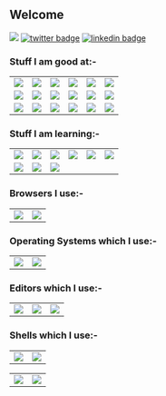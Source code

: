 ## Welcome

![](https://komarev.com/ghpvc/?username=231tr0n)
[![twitter badge](https://img.shields.io/badge/twitter-231tr0n-0077b5?style=social&logo=twitter)](https://twitter.com/231tr0n)
[![linkedin badge](https://img.shields.io/badge/linkedin-231tr0n-0077b5?style=social&logo=linkedin)](https://www.linkedin.com/in/231tr0n)

### Stuff I am good at:-
<table>
  <tr>
    <td align = 'center' valign = 'middle'>
      <img src="https://img.shields.io/badge/Python-3776AB?style=for-the-badge&logo=python&logoColor=white" />
    </td>
    <td align = 'center' valign = 'middle'>
      <img src="https://img.shields.io/badge/HTML5-E34F26?style=for-the-badge&logo=html5&logoColor=white" />
    </td>
    <td align = 'center' valign = 'middle'>
      <img src="https://img.shields.io/badge/CSS3-1572B6?style=for-the-badge&logo=css3&logoColor=white" />
    </td>
    <td align = 'center' valign = 'middle'>
      <img src="https://img.shields.io/badge/JavaScript-323330?style=for-the-badge&logo=javascript&logoColor=F7DF1E" />
    </td>
    <td align = 'center' valign = 'middle'>
      <img src="https://img.shields.io/badge/Node.js-339933?style=for-the-badge&logo=nodedotjs&logoColor=white" />
    </td>
    <td align = 'center' valign = 'middle'>
      <img src="https://img.shields.io/badge/eslint-3A33D1?style=for-the-badge&logo=eslint&logoColor=white" />
    </td>
  </tr>
  <tr>
    <td align = 'center' valign = 'middle'>
      <img src="https://img.shields.io/badge/C-00599C?style=for-the-badge&logo=c&logoColor=white" />
    </td>
    <td align = 'center' valign = 'middle'>
      <img src="https://img.shields.io/badge/Java-ED8B00?style=for-the-badge&logo=java&logoColor=white" />
    </td>
    <td align = 'center' valign = 'middle'>
      <img src="https://img.shields.io/badge/PHP-777BB4?style=for-the-badge&logo=php&logoColor=white" />
    </td>
    <td align = 'center' valign = 'middle'>
      <img src="https://img.shields.io/badge/MySQL-00000F?style=for-the-badge&logo=mysql&logoColor=white" />
    </td>
    <td align = 'center' valign = 'middle'>
      <img src="https://img.shields.io/badge/MongoDB-4EA94B?style=for-the-badge&logo=mongodb&logoColor=white" />
    </td>
    <td align = 'center' valign = 'middle'>
      <img src="https://img.shields.io/badge/prettier-1A2C34?style=for-the-badge&logo=prettier&logoColor=F7BA3E" />
    </td>
  </tr>
  <tr>
    <td align = 'center' valign = 'middle'>
      <img src="https://img.shields.io/badge/Socket.io-010101?&style=for-the-badge&logo=Socket.io&logoColor=white" />
    </td>
    <td align = 'center' valign = 'middle'>
      <img src="https://img.shields.io/badge/Git-F05032?style=for-the-badge&logo=git&logoColor=white" />
    </td>
    <td align = 'center' valign = 'middle'>
      <img src="https://img.shields.io/badge/Xampp-F37623?style=for-the-badge&logo=xampp&logoColor=white" />
    </td>
    <td align = 'center' valign = 'middle'>
      <img src="https://img.shields.io/badge/json-5E5C5C?style=for-the-badge&logo=json&logoColor=white" />
    </td>
    <td align = 'center' valign = 'middle'>
      <img src="https://img.shields.io/badge/Express.js-000000?style=for-the-badge&logo=express&logoColor=white" />
    </td>
    <td align = 'center' valign = 'middle'>
      <img src="https://img.shields.io/badge/Shell_Script-121011?style=for-the-badge&logo=gnu-bash&logoColor=white" />
    </td>
  </tr>
</table>

### Stuff I am learning:-
<table>
  <tr>
    <td align = 'center'>
      <img src="https://img.shields.io/badge/Electron-2B2E3A?style=for-the-badge&logo=electron&logoColor=9FEAF9" />
    </td>
    <td>
      <img src="https://img.shields.io/badge/React-20232A?style=for-the-badge&logo=react&logoColor=61DAFB" />
    </td>
    <td>
      <img src="https://img.shields.io/badge/AngularJS-E23237?style=for-the-badge&logo=angularjs&logoColor=white" />
    </td>
    <td>
      <img src="https://img.shields.io/badge/Nginx-009639?style=for-the-badge&logo=nginx&logoColor=white" />
    </td>
    <td>
      <img src="https://img.shields.io/badge/Chart.js-FF6384?style=for-the-badge&logo=chartdotjs&logoColor=white" />
    </td>
    <td>
      <img src="https://img.shields.io/badge/Chart.js-FF6384?style=for-the-badge&logo=chartdotjs&logoColor=white" />
    </td>
  </tr>
  <tr>
    <td>
      <img src="https://img.shields.io/badge/TypeScript-007ACC?style=for-the-badge&logo=typescript&logoColor=white" />
    </td>
    <td>
      <img src="https://img.shields.io/badge/C%2B%2B-00599C?style=for-the-badge&logo=c%2B%2B&logoColor=white" />
    </td>
    <td>
      <img src="https://img.shields.io/badge/Nginx-009639?style=for-the-badge&logo=nginx&logoColor=white" />
    </td>
  </tr>
</table>


### Browsers I use:-
<table>
  <tr>
    <td align = 'center'>
      <img src="https://img.shields.io/badge/Firefox_Browser-FF7139?style=for-the-badge&logo=Firefox-Browser&logoColor=white" />
    </td>
    <td>
      <img src="https://img.shields.io/badge/Brave-FF1B2D?style=for-the-badge&logo=Brave&logoColor=white" />
    </td>
  </tr>
</table>

### Operating Systems which I use:-
<table>
  <tr>
    <td align = 'center'>
      <img src="https://img.shields.io/badge/Windows-0078D6?style=for-the-badge&logo=windows&logoColor=white" />
    </td>
    <td>
      <img src="https://img.shields.io/badge/Linux_Mint-87CF3E?style=for-the-badge&logo=linux-mint&logoColor=white" />
    </td>
  </tr>
</table>

### Editors which I use:-
<table>
  <tr>
    <td align = 'center'>
      <img src="https://img.shields.io/badge/VIM-%2311AB00.svg?&style=for-the-badge&logo=vim&logoColor=white" />
    </td>
    <td align = 'center'>
      <img src="https://img.shields.io/badge/NeoVim-%2357A143.svg?&style=for-the-badge&logo=neovim&logoColor=white" />
    </td>
    <td>
      <img src="https://img.shields.io/badge/Atom-66595C?style=for-the-badge&logo=Atom&logoColor=white" />
    </td>
  </tr>
</table>

### Shells which I use:-
<table>
  <tr>
    <td align = 'center'>
      <img src="https://img.shields.io/badge/GNU%20Bash-4EAA25?style=for-the-badge&logo=GNU%20Bash&logoColor=white" />
    </td>
    <td align = 'center'>
      <img src="https://img.shields.io/badge/fish-4AAE46?style=for-the-badge&logo=fish&logoColor=white" />
    </td>
  </tr>
</table>

<table>
  <tr>
    <td>
      <img src = 'https://github-readme-stats.vercel.app/api?username=231tr0n' />
    </td>
    <td>
      <img src = 'https://github-readme-stats.vercel.app/api/top-langs/?username=231tr0n' />
    </td>
  </tr>
</table>
<!--
**231tr0n/231tr0n** is a ✨ _special_ ✨ repository because its `README.md` (this file) appears on your GitHub profile.

Here are some ideas to get you started:

- 🔭 I’m currently working on ...
- 🌱 I’m currently learning ...
- 👯 I’m looking to collaborate on ...
- 🤔 I’m looking for help with ...
- 💬 Ask me about ...
- 📫 How to reach me: ...
- 😄 Pronouns: ...
- ⚡ Fun fact: ...
-->
